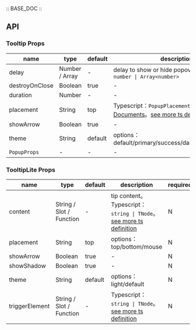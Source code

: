 :: BASE_DOC ::

## API
### Tooltip Props

name | type | default | description | required
-- | -- | -- | -- | --
delay | Number / Array | - | delay to show or hide popover。Typescript：`number \| Array<number>` | N
destroyOnClose | Boolean | true | \- | N
duration | Number | - | \- | N
placement | String | top | Typescript：`PopupPlacement`，[Popup API Documents](./popup?tab=api)。[see more ts definition](https://github.com/Tencent/tdesign-vue-next/tree/develop/packages/components/tooltip/type.ts) | N
showArrow | Boolean | true | \- | N
theme | String | default | options：default/primary/success/danger/warning/light | N
`PopupProps` | \- | - | \- | N

### TooltipLite Props

name | type | default | description | required
-- | -- | -- | -- | --
content | String / Slot / Function | - | tip content。Typescript：`string \| TNode`。[see more ts definition](https://github.com/Tencent/tdesign-vue-next/tree/develop/packages/components/common.ts) | N
placement | String | top | options：top/bottom/mouse | N
showArrow | Boolean | true | \- | N
showShadow | Boolean | true | \- | N
theme | String | default | options：light/default | N
triggerElement | String / Slot / Function | - | Typescript：`string \| TNode`。[see more ts definition](https://github.com/Tencent/tdesign-vue-next/tree/develop/packages/components/common.ts) | N
